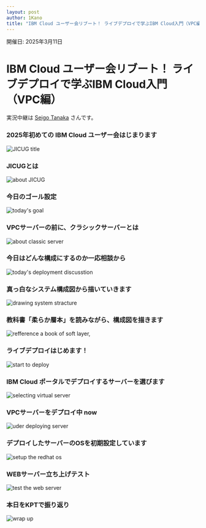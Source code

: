 ```yaml
---
layout: post
author: 1Kano
title: "IBM Cloud ユーザー会リブート！ ライブデプロイで学ぶIBM Cloud入門（VPC編）"
---
```


開催日: 2025年3月11日

# IBM Cloud ユーザー会リブート！ ライブデプロイで学ぶIBM Cloud入門（VPC編）

実況中継は [Seigo Tanaka](/authors/tseigo) さんです。

### 2025年初めての IBM Cloud ユーザー会はじまります

![JICUG title](/assets/images/jicug1/00_title.jpg)

### JICUGとは
![about JICUG](/assets/images/jicug1/01_description.jpg)

### 今日のゴール設定
![today's goal](/assets/images/jicug1/02_goal.jpg)

### VPCサーバーの前に、クラシックサーバーとは
![about classic server](/assets/images/jicug1/03_classic.jpg)

### 今日はどんな構成にするのか一応相談から
![today's deployment discusstion](/assets/images/jicug1/04_planning.jpg)

### 真っ白なシステム構成図から描いていきます
![drawing system stracture](/assets/images/jicug1/05_blank.png)

### 教科書「柔らか層本」を読みながら、構成図を描きます
![refference a book of soft layer, ](/assets/images/jicug1/06_drawing.jpg)

### ライブデプロイはじめます！
![start to deploy](/assets/images/jicug1/07_livedeploy.jpg)

### IBM Cloud ポータルでデプロイするサーバーを選びます
![selecting virtual server](/assets/images/jicug1/08_select.png)

### VPCサーバーをデプロイ中 now
![uder deploying server](/assets/images/jicug1/09_deploying.jpg)

### デプロイしたサーバーのOSを初期設定しています
![setup the redhat os](/assets/images/jicug1/10_setup.png)

### WEBサーバー立ち上げテスト
![test the web server](/assets/images/jicug1/11_test.jpg)

### 本日をKPTで振り返り
![wrap up](/assets/images/jicug1/12_kpt.png)

